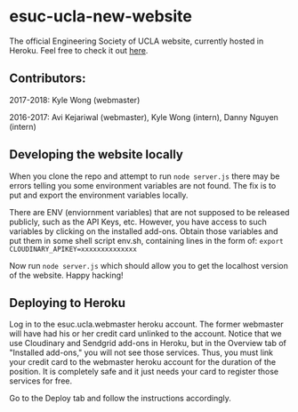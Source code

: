 # esuc-ucla-new-website
The official Engineering Society of UCLA website, currently hosted in Heroku. 
Feel free to check it out [here](http://esuc-website.herokuapp.com/).

## Contributors:
2017-2018: Kyle Wong (webmaster)

2016-2017: Avi Kejariwal (webmaster), Kyle Wong (intern), Danny Nguyen (intern)

## Developing the website locally
When you clone the repo and attempt to run `node server.js` there may be 
errors telling you some environment variables are not found. The fix is to 
put and export the environment variables locally.

There are ENV (enviornment variables) that are not supposed to be released 
publicly, such as the API Keys, etc. However, you have access to such 
variables by clicking on the installed add-ons. Obtain those variables and 
put them in some shell script env.sh, containing lines in the form of: 
`export CLOUDINARY_APIKEY=xxxxxxxxxxxxxx`

Now run `node server.js` which should allow you to get the localhost version 
of the website. Happy hacking!

## Deploying to Heroku
Log in to the esuc.ucla.webmaster heroku account. The former webmaster will 
have had his or her credit card unlinked to the account. Notice that we use 
Cloudinary and Sendgrid add-ons in Heroku, but in the Overview tab of 
"Installed add-ons," you will not see those services. Thus, you must link 
your credit card to the webmaster heroku account for the duration of the 
position. It is completely safe and it just needs your card to register those 
services for free.

Go to the Deploy tab and follow the instructions accordingly.
